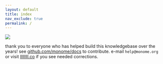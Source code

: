 ```yaml
---
layout: default
title: index
nav_exclude: true
permalink: /
---
```


![](crane.jpg)

thank you to everyone who has helped build this knowledgebase over the years! see [github.com/monome/docs](https://github.com/monome/docs) to contribute. e-mail `help@monome.org` or visit [llllllll.co](https://llllllll.co) if you see needed corrections.

